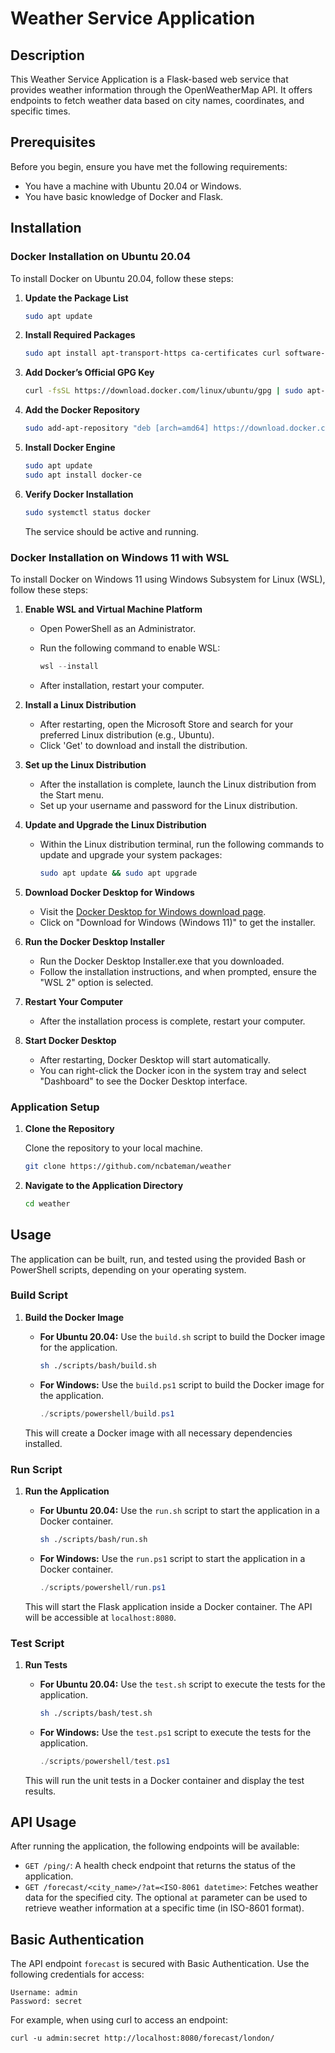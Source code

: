 # Weather Service Application

## Description
This Weather Service Application is a Flask-based web service that provides weather information through the OpenWeatherMap API. It offers endpoints to fetch weather data based on city names, coordinates, and specific times.

## Prerequisites
Before you begin, ensure you have met the following requirements:
* You have a machine with Ubuntu 20.04 or Windows.
* You have basic knowledge of Docker and Flask.

## Installation

### Docker Installation on Ubuntu 20.04
To install Docker on Ubuntu 20.04, follow these steps:

1. **Update the Package List**

   ```bash
   sudo apt update
   ```

2. **Install Required Packages**

   ```bash
   sudo apt install apt-transport-https ca-certificates curl software-properties-common
   ```

3. **Add Docker’s Official GPG Key**

   ```bash
   curl -fsSL https://download.docker.com/linux/ubuntu/gpg | sudo apt-key add -
   ```

4. **Add the Docker Repository**

   ```bash
   sudo add-apt-repository "deb [arch=amd64] https://download.docker.com/linux/ubuntu focal stable"
   ```

5. **Install Docker Engine**

   ```bash
   sudo apt update
   sudo apt install docker-ce
   ```

6. **Verify Docker Installation**

   ```bash
   sudo systemctl status docker
   ```

   The service should be active and running.

### Docker Installation on Windows 11 with WSL

To install Docker on Windows 11 using Windows Subsystem for Linux (WSL), follow these steps:

1. **Enable WSL and Virtual Machine Platform**

   - Open PowerShell as an Administrator.
   - Run the following command to enable WSL:

     ```powershell
     wsl --install
     ```

   - After installation, restart your computer.

2. **Install a Linux Distribution**

   - After restarting, open the Microsoft Store and search for your preferred Linux distribution (e.g., Ubuntu).
   - Click 'Get' to download and install the distribution.

3. **Set up the Linux Distribution**

   - After the installation is complete, launch the Linux distribution from the Start menu.
   - Set up your username and password for the Linux distribution.

4. **Update and Upgrade the Linux Distribution**

   - Within the Linux distribution terminal, run the following commands to update and upgrade your system packages:

     ```bash
     sudo apt update && sudo apt upgrade
     ```

5. **Download Docker Desktop for Windows**

   - Visit the [Docker Desktop for Windows download page](https://www.docker.com/products/docker-desktop).
   - Click on "Download for Windows (Windows 11)" to get the installer.

6. **Run the Docker Desktop Installer**

   - Run the Docker Desktop Installer.exe that you downloaded.
   - Follow the installation instructions, and when prompted, ensure the "WSL 2" option is selected.

7. **Restart Your Computer**

   - After the installation process is complete, restart your computer.

8. **Start Docker Desktop**

   - After restarting, Docker Desktop will start automatically.
   - You can right-click the Docker icon in the system tray and select "Dashboard" to see the Docker Desktop interface.


### Application Setup

1. **Clone the Repository**

   Clone the repository to your local machine.

   ```bash
   git clone https://github.com/ncbateman/weather
   ```

2. **Navigate to the Application Directory**

   ```bash
   cd weather
   ```

## Usage

The application can be built, run, and tested using the provided Bash or PowerShell scripts, depending on your operating system.

### Build Script

1. **Build the Docker Image**

   - **For Ubuntu 20.04:**
     Use the `build.sh` script to build the Docker image for the application.

     ```bash
     sh ./scripts/bash/build.sh
     ```

   - **For Windows:**
     Use the `build.ps1` script to build the Docker image for the application.

     ```powershell
     ./scripts/powershell/build.ps1
     ```

   This will create a Docker image with all necessary dependencies installed.

### Run Script

1. **Run the Application**

   - **For Ubuntu 20.04:**
     Use the `run.sh` script to start the application in a Docker container.

     ```bash
     sh ./scripts/bash/run.sh
     ```

   - **For Windows:**
     Use the `run.ps1` script to start the application in a Docker container.

     ```powershell
     ./scripts/powershell/run.ps1
     ```

   This will start the Flask application inside a Docker container. The API will be accessible at `localhost:8080`.

### Test Script

1. **Run Tests**

   - **For Ubuntu 20.04:**
     Use the `test.sh` script to execute the tests for the application.

     ```bash
     sh ./scripts/bash/test.sh
     ```

   - **For Windows:**
     Use the `test.ps1` script to execute the tests for the application.

     ```powershell
     ./scripts/powershell/test.ps1
     ```

   This will run the unit tests in a Docker container and display the test results.

## API Usage

After running the application, the following endpoints will be available:

- `GET /ping/`: A health check endpoint that returns the status of the application.
- `GET /forecast/<city_name>/?at=<ISO-8061 datetime>`: Fetches weather data for the specified city. The optional `at` parameter can be used to retrieve weather information at a specific time (in ISO-8601 format).

## Basic Authentication

The API endpoint `forecast` is secured with Basic Authentication. Use the following credentials for access:

```
Username: admin
Password: secret
```

For example, when using curl to access an endpoint:

```
curl -u admin:secret http://localhost:8080/forecast/london/
```
